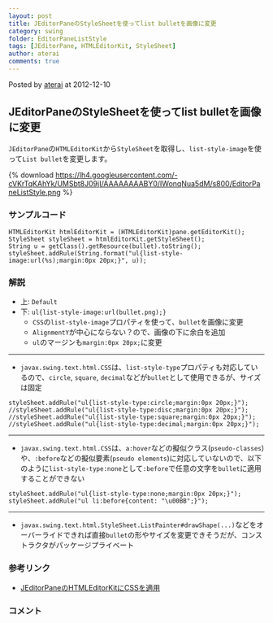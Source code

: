 ```yaml
---
layout: post
title: JEditorPaneのStyleSheetを使ってlist bulletを画像に変更
category: swing
folder: EditorPaneListStyle
tags: [JEditorPane, HTMLEditorKit, StyleSheet]
author: aterai
comments: true
---
```


Posted by [aterai](http://terai.xrea.jp/aterai.html) at 2012-12-10

## JEditorPaneのStyleSheetを使ってlist bulletを画像に変更
`JEditorPane`の`HTMLEditorKit`から`StyleSheet`を取得し、`list-style-image`を使って`List bullet`を変更します。

{% download https://lh4.googleusercontent.com/-cVKrTqKAhYk/UMSbt8J09jI/AAAAAAAABY0/IWonqNua5dM/s800/EditorPaneListStyle.png %}

### サンプルコード
<pre class="prettyprint"><code>HTMLEditorKit htmlEditorKit = (HTMLEditorKit)pane.getEditorKit();
StyleSheet styleSheet = htmlEditorKit.getStyleSheet();
String u = getClass().getResource(bullet).toString();
styleSheet.addRule(String.format("ul{list-style-image:url(%s);margin:0px 20px;}", u));
</code></pre>

### 解説
- 上: `Default`
- 下: `ul{list-style-image:url(bullet.png);}`
    - `CSS`の`list-style-image`プロパティを使って、`bullet`を画像に変更
    - `AlignmentY`が中心にならない？ので、画像の下に余白を追加
    - `ul`のマージンも`margin:0px 20px;`に変更

<!-- dummy comment line for breaking list -->

- - - -
- `javax.swing.text.html.CSS`は、`list-style-type`プロパティも対応しているので、`circle`, `square`, `decimal`などが`bullet`として使用できるが、サイズは固定

<!-- dummy comment line for breaking list -->

<pre class="prettyprint"><code>styleSheet.addRule("ul{list-style-type:circle;margin:0px 20px;}");
//styleSheet.addRule("ul{list-style-type:disc;margin:0px 20px;}");
//styleSheet.addRule("ul{list-style-type:square;margin:0px 20px;}");
//styleSheet.addRule("ul{list-style-type:decimal;margin:0px 20px;}");
</code></pre>

- - - -
- `javax.swing.text.html.CSS`は、`a:hover`などの擬似クラス(`pseudo-classes`)や、`:before`などの擬似要素(`pseudo elements`)に対応していないので、以下のように`list-style-type:none`として`:before`で任意の文字を`bullet`に適用することができない

<!-- dummy comment line for breaking list -->

<pre class="prettyprint"><code>styleSheet.addRule("ul{list-style-type:none;margin:0px 20px;}");
styleSheet.addRule("ul li:before{content: "\u00BB";}");
</code></pre>

- - - -
- `javax.swing.text.html.StyleSheet.ListPainter#drawShape(...)`などをオーバーライドできれば直接`bullet`の形やサイズを変更できそうだが、コンストラクタがパッケージプライベート

<!-- dummy comment line for breaking list -->

### 参考リンク
- [JEditorPaneのHTMLEditorKitにCSSを適用](http://terai.xrea.jp/Swing/StyleSheet.html)

<!-- dummy comment line for breaking list -->

### コメント

